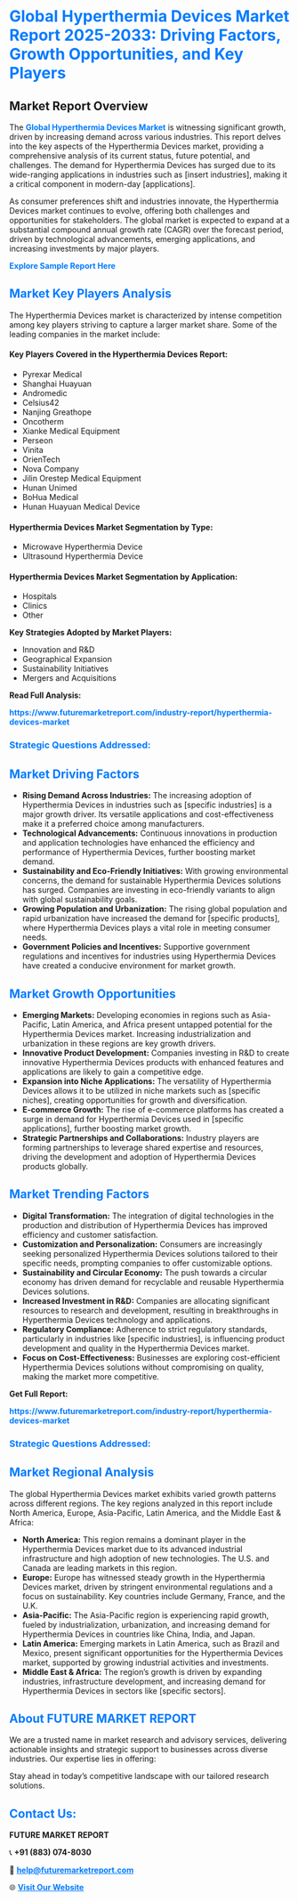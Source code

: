 <h1 style="color: #007BFF;">Global Hyperthermia Devices Market Report 2025-2033: Driving Factors, Growth Opportunities, and Key Players</h1>

<section id="overview">
<h2>Market Report Overview</h2>
<p>The <a href="https://www.futuremarketreport.com/industry-report/hyperthermia-devices-market" style="color: #007BFF; text-decoration: none;"><strong>Global Hyperthermia Devices Market</strong></a> is witnessing significant growth, driven by increasing demand across various industries. This report delves into the key aspects of the Hyperthermia Devices market, providing a comprehensive analysis of its current status, future potential, and challenges. The demand for Hyperthermia Devices has surged due to its wide-ranging applications in industries such as [insert industries], making it a critical component in modern-day [applications].</p>
<p>As consumer preferences shift and industries innovate, the Hyperthermia Devices market continues to evolve, offering both challenges and opportunities for stakeholders. The global market is expected to expand at a substantial compound annual growth rate (CAGR) over the forecast period, driven by technological advancements, emerging applications, and increasing investments by major players.</p>
</section>

<section id="overview">
<p><a href="https://www.futuremarketreport.com/request-sample/reportId=80230" style="color: #007BFF; text-decoration: none;"><strong>Explore Sample Report Here</strong></a></p>
</section>

<section id="key-players">
<h2 style="color: #007BFF;">Market Key Players Analysis</h2>
<p>The Hyperthermia Devices market is characterized by intense competition among key players striving to capture a larger market share. Some of the leading companies in the market include:</p>
<h4>Key Players Covered in the Hyperthermia Devices Report:</h4>
<ul><li>Pyrexar Medical</li><li>Shanghai Huayuan</li><li>Andromedic</li><li>Celsius42</li><li>Nanjing Greathope</li><li>Oncotherm</li><li>Xianke Medical Equipment</li><li>Perseon</li><li>Vinita</li><li>OrienTech</li><li>Nova Company</li><li>Jilin Orestep Medical Equipment</li><li>Hunan Unimed</li><li>BoHua Medical</li><li>Hunan Huayuan Medical Device</li></ul>
<h4>Hyperthermia Devices Market Segmentation by Type:</h4>
<ul><li>Microwave Hyperthermia Device</li><li>Ultrasound Hyperthermia Device</li></ul>

<h4>Hyperthermia Devices Market Segmentation by Application:</h4>
<ul><li>Hospitals</li><li>Clinics</li><li>Other</li></ul>
<p><strong>Key Strategies Adopted by Market Players:</strong></p>
<ul>
<li>Innovation and R&D</li>
<li>Geographical Expansion</li>
<li>Sustainability Initiatives</li>
<li>Mergers and Acquisitions</li>
</ul>
</section>

<section>
<p><strong>Read Full Analysis: </strong></p><a href="https://www.futuremarketreport.com/industry-report/hyperthermia-devices-market" style="color: #007BFF; text-decoration: none;"><strong>https://www.futuremarketreport.com/industry-report/hyperthermia-devices-market</strong></a>
<h3 style="color: #007BFF;">Strategic Questions Addressed:</h3>
</section>

<section id="driving-factors">
<h2 style="color: #007BFF;">Market Driving Factors</h2>
<ul>
<li><strong>Rising Demand Across Industries:</strong> The increasing adoption of Hyperthermia Devices in industries such as [specific industries] is a major growth driver. Its versatile applications and cost-effectiveness make it a preferred choice among manufacturers.</li>
<li><strong>Technological Advancements:</strong> Continuous innovations in production and application technologies have enhanced the efficiency and performance of Hyperthermia Devices, further boosting market demand.</li>
<li><strong>Sustainability and Eco-Friendly Initiatives:</strong> With growing environmental concerns, the demand for sustainable Hyperthermia Devices solutions has surged. Companies are investing in eco-friendly variants to align with global sustainability goals.</li>
<li><strong>Growing Population and Urbanization:</strong> The rising global population and rapid urbanization have increased the demand for [specific products], where Hyperthermia Devices plays a vital role in meeting consumer needs.</li>
<li><strong>Government Policies and Incentives:</strong> Supportive government regulations and incentives for industries using Hyperthermia Devices have created a conducive environment for market growth.</li>
</ul>
</section>

<section id="growth-opportunities">
<h2 style="color: #007BFF;">Market Growth Opportunities</h2>
<ul>
<li><strong>Emerging Markets:</strong> Developing economies in regions such as Asia-Pacific, Latin America, and Africa present untapped potential for the Hyperthermia Devices market. Increasing industrialization and urbanization in these regions are key growth drivers.</li>
<li><strong>Innovative Product Development:</strong> Companies investing in R&D to create innovative Hyperthermia Devices products with enhanced features and applications are likely to gain a competitive edge.</li>
<li><strong>Expansion into Niche Applications:</strong> The versatility of Hyperthermia Devices allows it to be utilized in niche markets such as [specific niches], creating opportunities for growth and diversification.</li>
<li><strong>E-commerce Growth:</strong> The rise of e-commerce platforms has created a surge in demand for Hyperthermia Devices used in [specific applications], further boosting market growth.</li>
<li><strong>Strategic Partnerships and Collaborations:</strong> Industry players are forming partnerships to leverage shared expertise and resources, driving the development and adoption of Hyperthermia Devices products globally.</li>
</ul>
</section>

<section id="trending-factors">
<h2 style="color: #007BFF;">Market Trending Factors</h2>
<ul>
<li><strong>Digital Transformation:</strong> The integration of digital technologies in the production and distribution of Hyperthermia Devices has improved efficiency and customer satisfaction.</li>
<li><strong>Customization and Personalization:</strong> Consumers are increasingly seeking personalized Hyperthermia Devices solutions tailored to their specific needs, prompting companies to offer customizable options.</li>
<li><strong>Sustainability and Circular Economy:</strong> The push towards a circular economy has driven demand for recyclable and reusable Hyperthermia Devices solutions.</li>
<li><strong>Increased Investment in R&D:</strong> Companies are allocating significant resources to research and development, resulting in breakthroughs in Hyperthermia Devices technology and applications.</li>
<li><strong>Regulatory Compliance:</strong> Adherence to strict regulatory standards, particularly in industries like [specific industries], is influencing product development and quality in the Hyperthermia Devices market.</li>
<li><strong>Focus on Cost-Effectiveness:</strong> Businesses are exploring cost-efficient Hyperthermia Devices solutions without compromising on quality, making the market more competitive.</li>
</ul>
</section>

<section>
<p><strong>Get Full Report: </strong></p><a href="https://www.futuremarketreport.com/industry-report/hyperthermia-devices-market" style="color: #007BFF; text-decoration: none;"><strong>https://www.futuremarketreport.com/industry-report/hyperthermia-devices-market</strong></a>
<h3 style="color: #007BFF;">Strategic Questions Addressed:</h3>
</section>


<section id="regional-analysis">
<h2 style="color: #007BFF;">Market Regional Analysis</h2>
<p>The global Hyperthermia Devices market exhibits varied growth patterns across different regions. The key regions analyzed in this report include North America, Europe, Asia-Pacific, Latin America, and the Middle East & Africa:</p>
<ul>
<li><strong>North America:</strong> This region remains a dominant player in the Hyperthermia Devices market due to its advanced industrial infrastructure and high adoption of new technologies. The U.S. and Canada are leading markets in this region.</li>
<li><strong>Europe:</strong> Europe has witnessed steady growth in the Hyperthermia Devices market, driven by stringent environmental regulations and a focus on sustainability. Key countries include Germany, France, and the U.K.</li>
<li><strong>Asia-Pacific:</strong> The Asia-Pacific region is experiencing rapid growth, fueled by industrialization, urbanization, and increasing demand for Hyperthermia Devices in countries like China, India, and Japan.</li>
<li><strong>Latin America:</strong> Emerging markets in Latin America, such as Brazil and Mexico, present significant opportunities for the Hyperthermia Devices market, supported by growing industrial activities and investments.</li>
<li><strong>Middle East & Africa:</strong> The region’s growth is driven by expanding industries, infrastructure development, and increasing demand for Hyperthermia Devices in sectors like [specific sectors].</li>
</ul>
</section>

<footer>
<h2 style="color: #007BFF;">About FUTURE MARKET REPORT</h2>
<p>We are a trusted name in market research and advisory services, delivering actionable insights and strategic support to businesses across diverse industries. Our expertise lies in offering:</p>

<p>Stay ahead in today’s competitive landscape with our tailored research solutions.</p>

<h2 style="color: #007BFF;">Contact Us:</h2>
<p><strong>FUTURE MARKET REPORT</strong></p>
<p>📞 <strong>+91 (883) 074-8030</strong></p>
<p>📧 <strong><a href="mailto:help@futuremarketreport.com" style="color: #007BFF;">help@futuremarketreport.com</a></strong></p>
<p>🌐 <strong><a href="https://www.futuremarketreport.com/" style="color: #007BFF;">Visit Our Website</a></strong></p>
</footer>